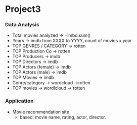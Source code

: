 # Project3


### Data Analysis
- Total movies analyzed -> +imbd.sum()
- Years -> imdb from XXXX to YYYY, count of movies x year
- TOP GENRES / CATEGORY -> rotten
- TOP Production Co -> rotten
- TOP Producers -> imdb
- TOP Directors -> imdb
- TOP Actors (female) -> imdb
- TOP Actors (male) -> imdb
- TOP Movies -> imdb
- Genre/category -> wordcloud ->rotten
- TOP movies -> wordlcloud -> rotten


### Application 
- Movie recommendation site 
    - based: movie name, rating, actor, director. 
